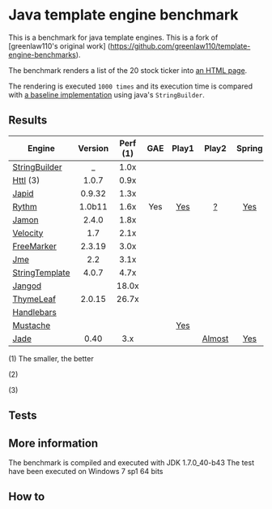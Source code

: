 # Java template engine benchmark
This is a benchmark for java template engines. 
This is a fork of [greenlaw110's original work] (https://github.com/greenlaw110/template-engine-benchmarks).

The benchmark renders a list of the 20 stock ticker into [an HTML page](https://rawgithub.com/PerfectCarl/template-engine-benchmarks/master/output/stringbuilder.html).

The rendering is executed `1000 times` and its execution time is compared with [a baseline implementation](stringbuilder.md) using java's `StringBuilder`.


## Results 

| Engine                                                 | Version     | Perf (1) | GAE | Play1 | Play2 | Spring | Ninja | C# | Javascript |
| -------------------------------------------------------|:-----------:|:--------:|:---:|:-----:|:-----:|:------:|:-----:|:--:|:----------:|
| [StringBuilder](stringbuilder.md)                      |    _        |   1.0x   |     |       |       |        |       |    |            | 
| [Httl](httl.md)  (3)                                   |  1.0.7      |   0.9x   |     |       |       |        |       |    |            |
| [Japid](japid.md)                                      |  0.9.32     |   1.3x   |     |       |       |        |       |    |            |
| [Rythm](rythm.md)                                      |  1.0b11     |   1.6x   | Yes | [Yes](https://github.com/greenlaw110/play-rythm) | [?](https://github.com/greenlaw110/Rythm/issues/204)| [Yes](https://github.com/greenlaw110/spring-rythm) | [Yes](https://github.com/ninjaframework/ninja-rythm)      |[Yes](http://haacked.com/archive/2011/01/06/razor-syntax-quick-reference.aspx/) |
| [Jamon](jamon.md)                                      |  2.4.0      |   1.8x   |     |       |       |        |       |    |            |
| [Velocity](velocity.md)                                |  1.7        |   2.1x   |     |       |       |        |       |    |            |
| [FreeMarker](freemarker.md)                            |  2.3.19     |   3.0x   |     |       |       |        |       |    |            |
| [Jme](jme.md)                                          |  2.2        |   3.1x   |     |       |       |        |       |    |            |
| [StringTemplate](stringtemplate.md)                    |  4.0.7      |   4.7x   |     |       |       |        |       |    |            |
| [Jangod](jangod.md)                                    |             |  18.0x   |     |       |       |        |       |    |            |
| [ThymeLeaf](thymeleaf.md)                              |  2.0.15     |  26.7x   |     |       |       |        |       |    |            |
| [Handlebars](http://jknack.github.io/handlebars.java/) |             |          |     |       |       |        |       |    | [Yes](http://handlebarsjs.com/) |
| [Mustache](https://github.com/spullara/mustache.java/) |             |          |     | [Yes](http://www.playframework.com/modules/mustache)       |       |        |[Yes](https://github.com/kpacha/ninja-mustache)       |    | [Yes](http://mustache.github.com/mustache.5.html/) |
| [Jade](https://github.com/neuland/jade4j)              |    0.40         |    3.x      |     |       | [Almost](http://stackoverflow.com/a/16917876/740464)|[Yes](https://github.com/neuland/spring-jade4j)|[Yes](https://github.com/mysu/jade4ninja)     | [Yes](http://stackoverflow.com/a/10569528/740464)| [Yes](http://jade-lang.com/) |

(1) The smaller, the better

(2)

(3) 

## Tests

## More information 

The benchmark is compiled and executed with JDK 1.7.0_40-b43
The test have been executed on Windows 7 sp1 64 bits 

## How to 
